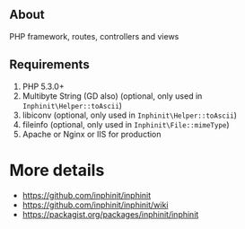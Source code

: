 
## About

PHP framework, routes, controllers and views

## Requirements

1. PHP 5.3.0+
1. Multibyte String (GD also) (optional, only used in `Inphinit\Helper::toAscii`)
1. libiconv (optional, only used in `Inphinit\Helper::toAscii`)
1. fileinfo (optional, only used in `Inphinit\File::mimeType`)
1. Apache or Nginx or IIS for production

# More details

- https://github.com/inphinit/inphinit
- https://github.com/inphinit/inphinit/wiki
- https://packagist.org/packages/inphinit/inphinit
